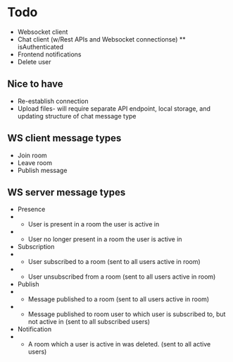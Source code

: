 # Todo

* Websocket client
* Chat client (w/Rest APIs and Websocket connectionse)
** isAuthenticated
* Frontend notifications
* Delete user

## Nice to have

* Re-establish connection
* Upload files- will require separate API endpoint, local storage, and updating structure of chat message type


## WS client message types

* Join room
* Leave room
* Publish message


## WS server message types

* Presence
* * User is present in a room the user is active in
* * User no longer present in a room the user is active in
* Subscription
* * User subscribed to a room (sent to all users active in room)
* * User unsubscribed from a room (sent to all users active in room)
* Publish
* * Message published to a room (sent to all users active in room)
* * Message published to room user to which user is subscribed to, but not active in (sent to all subscribed users)
* Notification
* * A room which a user is active in was deleted. (sent to all active users)

